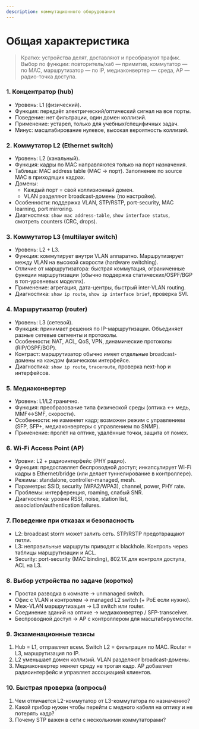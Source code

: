 ```yaml
---
description: коммутационного оборудования
---
```


# Общая характеристика

> Кратко: устройства делят, доставляют и преобразуют трафик. Выбор по функции: повторитель/хаб — примитив, коммутатор — по MAC, маршрутизатор — по IP, медиаконвертер — среда, AP — радио-точка доступа.

### 1. Концентратор (hub)

* Уровень: L1 (физический).
* Функция: передаёт электрический/оптический сигнал на все порты.
* Поведение: нет фильтрации, один домен коллизий.
* Применение: устарел, только для учебных/специфичных задач.
* Минус: масштабирование нулевое, высокая вероятность коллизий.

### 2. Коммутатор L2 (Ethernet switch)

* Уровень: L2 (канальный).
* Функция: кадры по MAC направляются только на порт назначения.
* Таблица: MAC address table (MAC → порт). Заполнение по source MAC в приходящих кадрах.
* Домены:
  * Каждый порт = свой коллизионный домен.
  * VLAN разделяют broadcast-домены (по настройке).
* Особенности: поддержка VLAN, STP/RSTP, port-security, MAC learning, port mirroring.
* Диагностика: `show mac address-table`, `show interface status`, смотреть counters (CRC, drops).

### 3. Коммутатор L3 (multilayer switch)

* Уровень: L2 + L3.
* Функция: коммутирует внутри VLAN аппаратно. Маршрутизирует между VLAN на высокой скорости (hardware switching).
* Отличие от маршрутизатора: быстрая коммутация, ограниченные функции маршрутизации (обычно поддержка статических/OSPF/BGP в топ-уровневых моделях).
* Применение: агрегация, дата-центры, быстрый inter-VLAN routing.
* Диагностика: `show ip route`, `show ip interface brief`, проверка SVI.

### 4. Маршрутизатор (router)

* Уровень: L3 (сетевой).
* Функция: принимает решения по IP-маршрутизации. Объединяет разные сетевые сегменты и протоколы.
* Особенности: NAT, ACL, QoS, VPN, динамические протоколы (RIP/OSPF/BGP).
* Контраст: маршрутизатор обычно имеет отдельные broadcast-домены на каждом физическом интерфейсе.
* Диагностика: `show ip route`, `traceroute`, проверка next-hop и интерфейсов.

### 5. Медиаконвертер

* Уровень: L1/L2 гранично.
* Функция: преобразование типа физической среды (оптика ↔ медь, MMF↔SMF, скорости).
* Особенности: не изменяет кадр; возможен режим с управлением (SFP, SFP+, медиаконвертеры с управлением по SNMP).
* Применение: пролёт на оптике, удалённые точки, защита от помех.

### 6. Wi-Fi Access Point (AP)

* Уровни: L2 + радиоинтерфейс (PHY радио).
* Функция: предоставляет беспроводной доступ; инкапсулирует Wi-Fi кадры в Ethernet/bridge (или делает туннелирование в контроллере).
* Режимы: standalone, controller-managed, mesh.
* Параметры: SSID, security (WPA2/WPA3), channel, power, PHY rate.
* Проблемы: интерференция, roaming, слабый SNR.
* Диагностика: уровни RSSI, noise, station list, association/authentication failures.

### 7. Поведение при отказах и безопасность

* L2: broadcast storm может залить сеть. STP/RSTP предотвращают петли.
* L3: неправильные маршруты приводят к blackhole. Контроль через таблицы маршрутизации и ACL.
* Security: port-security (MAC binding), 802.1X для контроля доступа, ACL на L3.

### 8. Выбор устройства по задаче (коротко)

* Простая разводка в комнате → unmanaged switch.
* Офис с VLAN и контролем → managed L2 switch (+ PoE если нужно).
* Меж-VLAN маршрутизация → L3 switch или router.
* Соединение зданий на оптике → медиаконвертер / SFP-transceiver.
* Беспроводной доступ → AP c контроллером для масштабируемости.

### 9. Экзаменационные тезисы

1. Hub = L1, отправляет всем. Switch L2 = фильтрация по MAC. Router = L3, маршрутизация по IP.
2. L2 уменьшает домен коллизий. VLAN разделяют broadcast-домены.
3. Медиаконвертер меняет среду не трогая кадр. AP добавляет радиоинтерфейс и управляет ассоциацией клиентов.

### 10. Быстрая проверка (вопросы)

1. Чем отличается L2-коммутатор от L3-коммутатора по назначению?
2. Какой прибор нужен чтобы перейти с медного кабеля на оптику и не потерять кадр?
3. Почему STP важен в сети с несколькими коммутаторами?

